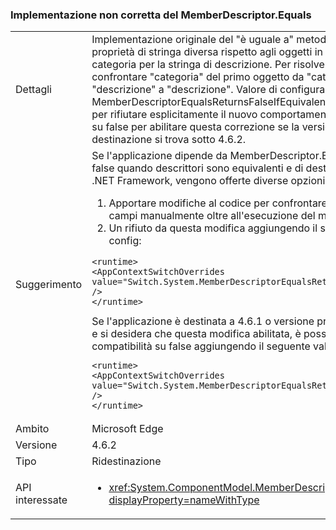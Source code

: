 ### <a name="incorrect-implementation-of-memberdescriptorequals"></a>Implementazione non corretta del MemberDescriptor.Equals

|   |   |
|---|---|
|Dettagli|Implementazione originale del &quot;è uguale a&quot; metodo è stato il confronto di due proprietà di stringa diversa rispetto agli oggetti in confronto: nome della categoria per la stringa di descrizione. Per risolvere il problema consiste nel confrontare &quot;categoria&quot; del primo oggetto da &quot;categoria&quot; del secondo e &quot;descrizione&quot; a &quot;descrizione&quot;. Valore di configurazione MemberDescriptorEqualsReturnsFalseIfEquivalent può essere impostato su true per rifiutare esplicitamente il nuovo comportamento se la destinazione 4.6.2 o su false per abilitare questa correzione se la versione del framework di destinazione si trova sotto 4.6.2.|
|Suggerimento|Se l'applicazione dipende da MemberDescriptor.Equals talvolta restituendo false quando descrittori sono equivalenti e di destinazione 4.6.2 versione di .NET Framework, vengono offerte diverse opzioni:<ol><li>Apportare modifiche al codice per confrontare &quot;categoria&quot; e &quot;descrizione&quot; campi manualmente oltre all'esecuzione del metodo Equals.</li><li>Un rifiuto da questa modifica aggiungendo il seguente valore per il file app. config:</li></ol><pre><code class="language-xml">&lt;runtime&gt;&#13;&#10;&lt;AppContextSwitchOverrides value=&quot;Switch.System.MemberDescriptorEqualsReturnsFalseIfEquivalent=true&quot; /&gt;&#13;&#10;&lt;/runtime&gt;&#13;&#10;</code></pre>Se l'applicazione è destinata a 4.6.1 o versione precedente di .NET Framework e si desidera che questa modifica abilitata, è possibile impostare l'opzione di compatibilità su false aggiungendo il seguente valore per il file app. config:<pre><code class="language-xml">&lt;runtime&gt;&#13;&#10;&lt;AppContextSwitchOverrides value=&quot;Switch.System.MemberDescriptorEqualsReturnsFalseIfEquivalent=false&quot; /&gt;&#13;&#10;&lt;/runtime&gt;&#13;&#10;</code></pre>|
|Ambito|Microsoft Edge|
|Versione|4.6.2|
|Tipo|Ridestinazione|
|API interessate|<ul><li><xref:System.ComponentModel.MemberDescriptor.Equals(System.Object)?displayProperty=nameWithType></li></ul>|

